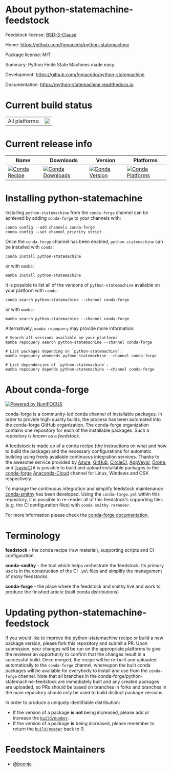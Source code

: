 About python-statemachine-feedstock
===================================

Feedstock license: [BSD-3-Clause](https://github.com/conda-forge/python-statemachine-feedstock/blob/main/LICENSE.txt)

Home: https://github.com/fgmacedo/python-statemachine

Package license: MIT

Summary: Python Finite State Machines made easy.

Development: https://github.com/fgmacedo/python-statemachine

Documentation: https://python-statemachine.readthedocs.io

Current build status
====================


<table><tr><td>All platforms:</td>
    <td>
      <a href="https://dev.azure.com/conda-forge/feedstock-builds/_build/latest?definitionId=19194&branchName=main">
        <img src="https://dev.azure.com/conda-forge/feedstock-builds/_apis/build/status/python-statemachine-feedstock?branchName=main">
      </a>
    </td>
  </tr>
</table>

Current release info
====================

| Name | Downloads | Version | Platforms |
| --- | --- | --- | --- |
| [![Conda Recipe](https://img.shields.io/badge/recipe-python--statemachine-green.svg)](https://anaconda.org/conda-forge/python-statemachine) | [![Conda Downloads](https://img.shields.io/conda/dn/conda-forge/python-statemachine.svg)](https://anaconda.org/conda-forge/python-statemachine) | [![Conda Version](https://img.shields.io/conda/vn/conda-forge/python-statemachine.svg)](https://anaconda.org/conda-forge/python-statemachine) | [![Conda Platforms](https://img.shields.io/conda/pn/conda-forge/python-statemachine.svg)](https://anaconda.org/conda-forge/python-statemachine) |

Installing python-statemachine
==============================

Installing `python-statemachine` from the `conda-forge` channel can be achieved by adding `conda-forge` to your channels with:

```
conda config --add channels conda-forge
conda config --set channel_priority strict
```

Once the `conda-forge` channel has been enabled, `python-statemachine` can be installed with `conda`:

```
conda install python-statemachine
```

or with `mamba`:

```
mamba install python-statemachine
```

It is possible to list all of the versions of `python-statemachine` available on your platform with `conda`:

```
conda search python-statemachine --channel conda-forge
```

or with `mamba`:

```
mamba search python-statemachine --channel conda-forge
```

Alternatively, `mamba repoquery` may provide more information:

```
# Search all versions available on your platform:
mamba repoquery search python-statemachine --channel conda-forge

# List packages depending on `python-statemachine`:
mamba repoquery whoneeds python-statemachine --channel conda-forge

# List dependencies of `python-statemachine`:
mamba repoquery depends python-statemachine --channel conda-forge
```


About conda-forge
=================

[![Powered by
NumFOCUS](https://img.shields.io/badge/powered%20by-NumFOCUS-orange.svg?style=flat&colorA=E1523D&colorB=007D8A)](https://numfocus.org)

conda-forge is a community-led conda channel of installable packages.
In order to provide high-quality builds, the process has been automated into the
conda-forge GitHub organization. The conda-forge organization contains one repository
for each of the installable packages. Such a repository is known as a *feedstock*.

A feedstock is made up of a conda recipe (the instructions on what and how to build
the package) and the necessary configurations for automatic building using freely
available continuous integration services. Thanks to the awesome service provided by
[Azure](https://azure.microsoft.com/en-us/services/devops/), [GitHub](https://github.com/),
[CircleCI](https://circleci.com/), [AppVeyor](https://www.appveyor.com/),
[Drone](https://cloud.drone.io/welcome), and [TravisCI](https://travis-ci.com/)
it is possible to build and upload installable packages to the
[conda-forge](https://anaconda.org/conda-forge) [Anaconda-Cloud](https://anaconda.org/)
channel for Linux, Windows and OSX respectively.

To manage the continuous integration and simplify feedstock maintenance
[conda-smithy](https://github.com/conda-forge/conda-smithy) has been developed.
Using the ``conda-forge.yml`` within this repository, it is possible to re-render all of
this feedstock's supporting files (e.g. the CI configuration files) with ``conda smithy rerender``.

For more information please check the [conda-forge documentation](https://conda-forge.org/docs/).

Terminology
===========

**feedstock** - the conda recipe (raw material), supporting scripts and CI configuration.

**conda-smithy** - the tool which helps orchestrate the feedstock.
                   Its primary use is in the construction of the CI ``.yml`` files
                   and simplify the management of *many* feedstocks.

**conda-forge** - the place where the feedstock and smithy live and work to
                  produce the finished article (built conda distributions)


Updating python-statemachine-feedstock
======================================

If you would like to improve the python-statemachine recipe or build a new
package version, please fork this repository and submit a PR. Upon submission,
your changes will be run on the appropriate platforms to give the reviewer an
opportunity to confirm that the changes result in a successful build. Once
merged, the recipe will be re-built and uploaded automatically to the
`conda-forge` channel, whereupon the built conda packages will be available for
everybody to install and use from the `conda-forge` channel.
Note that all branches in the conda-forge/python-statemachine-feedstock are
immediately built and any created packages are uploaded, so PRs should be based
on branches in forks and branches in the main repository should only be used to
build distinct package versions.

In order to produce a uniquely identifiable distribution:
 * If the version of a package **is not** being increased, please add or increase
   the [``build/number``](https://docs.conda.io/projects/conda-build/en/latest/resources/define-metadata.html#build-number-and-string).
 * If the version of a package **is** being increased, please remember to return
   the [``build/number``](https://docs.conda.io/projects/conda-build/en/latest/resources/define-metadata.html#build-number-and-string)
   back to 0.

Feedstock Maintainers
=====================

* [@beenje](https://github.com/beenje/)

